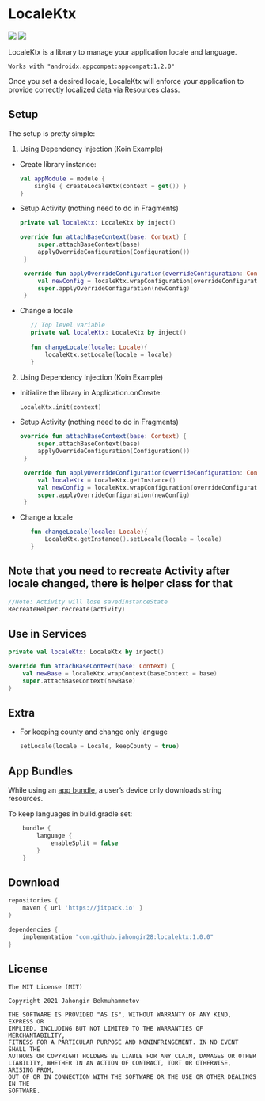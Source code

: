 # LocaleKtx

[![](https://jitpack.io/v/jahongir28/localektx.svg)](https://jitpack.io/#jahongir28/localektx)
[![](https://img.shields.io/badge/code%20style-%E2%9D%A4-FF4081.svg)](https://ktlint.github.io/)

LocaleKtx is a library to manage your application locale and language.

`Works with "androidx.appcompat:appcompat:1.2.0"`

Once you set a desired locale, LocaleKtx will enforce your application to provide correctly localized data via Resources class.

## Setup

The setup is pretty simple:

1. Using Dependency Injection (Koin Example)

* Create library instance:

    ``` kotlin
    val appModule = module {
        single { createLocaleKtx(context = get()) }
    }
    ```

* Setup Activity (nothing need to do in Fragments)
  
   ``` kotlin
   private val localeKtx: LocaleKtx by inject()

   override fun attachBaseContext(base: Context) {
        super.attachBaseContext(base)
        applyOverrideConfiguration(Configuration())
    }

    override fun applyOverrideConfiguration(overrideConfiguration: Configuration) {  
        val newConfig = localeKtx.wrapConfiguration(overrideConfiguration)  
        super.applyOverrideConfiguration(newConfig)  
    }
    ```

* Change a locale

    ``` kotlin
       // Top level variable
       private val localeKtx: LocaleKtx by inject()
       
       fun changeLocale(locale: Locale){  
           localeKtx.setLocale(locale = locale)
       }
    ```

2. Using Dependency Injection (Koin Example)

* Initialize the library in Application.onCreate:

    ``` kotlin
    LocaleKtx.init(context)
    ```

* Setup Activity (nothing need to do in Fragments)
  
   ``` kotlin
   override fun attachBaseContext(base: Context) {
        super.attachBaseContext(base)
        applyOverrideConfiguration(Configuration())
    }

    override fun applyOverrideConfiguration(overrideConfiguration: Configuration) {  
        val localeKtx = LocaleKtx.getInstance()
        val newConfig = localeKtx.wrapConfiguration(overrideConfiguration)  
        super.applyOverrideConfiguration(newConfig)  
    }
    ```

* Change a locale

    ``` kotlin
       fun changeLocale(locale: Locale){  
           LocaleKtx.getInstance().setLocale(locale = locale)
       }
    ```

## Note that you need to recreate Activity after locale changed, there is helper class for that

``` kotlin
//Note: Activity will lose savedInstanceState 
RecreateHelper.recreate(activity)
 ```

## Use in Services

``` kotlin
private val localeKtx: LocaleKtx by inject()

override fun attachBaseContext(base: Context) {
    val newBase = localeKtx.wrapContext(baseContext = base)
    super.attachBaseContext(newBase)
}

```

## Extra

* For keeping county and change only languge

    ``` kotlin
    setLocale(locale = Locale, keepCounty = true)
    ```

## App Bundles

While using an [app bundle](https://developer.android.com/guide/app-bundle), a user’s device only downloads string resources.

To keep languages in build.gradle set:

```gradle
    bundle {
        language {
            enableSplit = false
        }
    }
```

## Download

``` groovy
repositories {
    maven { url 'https://jitpack.io' }
}

dependencies {
    implementation "com.github.jahongir28:localektx:1.0.0"
}
```

## License

```licence
The MIT License (MIT)

Copyright 2021 Jahongir Bekmuhammetov

THE SOFTWARE IS PROVIDED "AS IS", WITHOUT WARRANTY OF ANY KIND, EXPRESS OR
IMPLIED, INCLUDING BUT NOT LIMITED TO THE WARRANTIES OF MERCHANTABILITY,
FITNESS FOR A PARTICULAR PURPOSE AND NONINFRINGEMENT. IN NO EVENT SHALL THE
AUTHORS OR COPYRIGHT HOLDERS BE LIABLE FOR ANY CLAIM, DAMAGES OR OTHER
LIABILITY, WHETHER IN AN ACTION OF CONTRACT, TORT OR OTHERWISE, ARISING FROM,
OUT OF OR IN CONNECTION WITH THE SOFTWARE OR THE USE OR OTHER DEALINGS IN THE
SOFTWARE.
```
